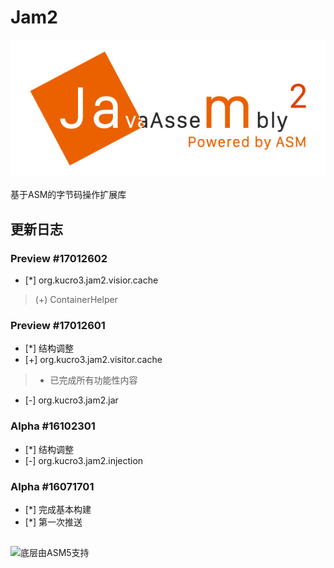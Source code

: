 # Jam2

![Jam2](https://github.com/kucro3/Resources/blob/master/Jam2-LOGO.jpg)

基于ASM的字节码操作扩展库 
 
## 更新日志 

### Preview #17012602
* [*] org.kucro3.jam2.visior.cache

 > (+) ContainerHelper

### Preview #17012601 
* [*] 结构调整
* [+] org.kucro3.jam2.visitor.cache
 
 > + 已完成所有功能性内容
 
* [-] org.kucro3.jam2.jar
 
### Alpha #16102301
* [*] 结构调整 
* [-] org.kucro3.jam2.injection

### Alpha #16071701
* [*] 完成基本构建
* [*] 第一次推送

## 
![底层由ASM5支持](http://asm.ow2.org/images/poweredbyasm.gif)
